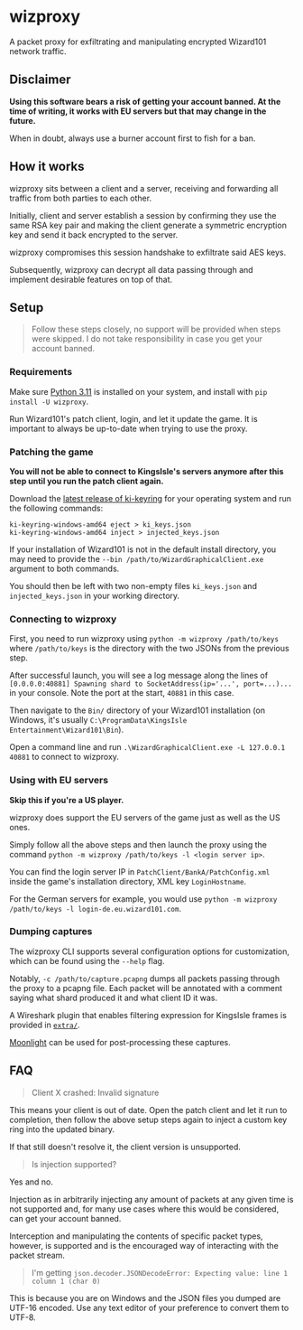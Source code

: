 # wizproxy

A packet proxy for exfiltrating and manipulating encrypted Wizard101
network traffic.

## Disclaimer

**Using this software bears a risk of getting your account banned. At the time of writing, it works with EU servers but that may change in the future.**

When in doubt, always use a burner account first to fish for a ban.

## How it works

wizproxy sits between a client and a server, receiving and forwarding
all traffic from both parties to each other.

Initially, client and server establish a session by confirming they
use the same RSA key pair and making the client generate a symmetric
encryption key and send it back encrypted to the server.

wizproxy compromises this session handshake to exfiltrate said AES keys.

Subsequently, wizproxy can decrypt all data passing through and implement
desirable features on top of that.

## Setup

> Follow these steps closely, no support will be provided when steps were
> skipped. I do not take responsibility in case you get your account banned.

### Requirements

Make sure [Python 3.11](https://www.python.org) is installed on your system,
and install with `pip install -U wizproxy`.

Run Wizard101's patch client, login, and let it update the game. It is
important to always be up-to-date when trying to use the proxy.

### Patching the game

**You will not be able to connect to KingsIsle's servers anymore after this step until you run the patch client again.**

Download the [latest release of ki-keyring](https://github.com/cedws/ki-keyring/releases)
for your operating system and run the following commands:

```
ki-keyring-windows-amd64 eject > ki_keys.json
ki-keyring-windows-amd64 inject > injected_keys.json
```

If your installation of Wizard101 is not in the default install directory,
you may need to provide the `--bin /path/to/WizardGraphicalClient.exe`
argument to both commands.

You should then be left with two non-empty files `ki_keys.json` and
`injected_keys.json` in your working directory.

### Connecting to wizproxy

First, you need to run wizproxy using `python -m wizproxy /path/to/keys`
where `/path/to/keys` is the directory with the two JSONs from the previous step.

After successful launch, you will see a log message along the lines of
`[0.0.0.0:40881] Spawning shard to SocketAddress(ip='...', port=...)...` in your
console. Note the port at the start, `40881` in this case.

Then navigate to the `Bin/` directory of your Wizard101 installation (on Windows,
it's usually `C:\ProgramData\KingsIsle Entertainment\Wizard101\Bin`).

Open a command line and run `.\WizardGraphicalClient.exe -L 127.0.0.1 40881` to
connect to wizproxy.

### Using with EU servers

**Skip this if you're a US player.**

wizproxy does support the EU servers of the game just as well as the US ones.

Simply follow all the above steps and then launch the proxy using the command
`python -m wizproxy /path/to/keys -l <login server ip>`.

You can find the login server IP in `PatchClient/BankA/PatchConfig.xml` inside
the game's installation directory, XML key `LoginHostname`.

For the German servers for example, you would use
`python -m wizproxy /path/to/keys -l login-de.eu.wizard101.com`.

### Dumping captures

The wizproxy CLI supports several configuration options for customization,
which can be found using the `--help` flag.

Notably, `-c /path/to/capture.pcapng` dumps all packets passing through the
proxy to a pcapng file. Each packet will be annotated with a comment saying
what shard produced it and what client ID it was.

A Wireshark plugin that enables filtering expression for KingsIsle frames
is provided in [`extra/`](./extra/).

[Moonlight](https://github.com/kronos-project/moonlight) can be used for
post-processing these captures.

## FAQ

> Client X crashed: Invalid signature

This means your client is out of date. Open the patch client and let it run
to completion, then follow the above setup steps again to inject a custom
key ring into the updated binary.

If that still doesn't resolve it, the client version is unsupported.

> Is injection supported?

Yes and no.

Injection as in arbitrarily injecting any amount of packets at any given time
is not supported and, for many use cases where this would be considered, can
get your account banned.

Interception and manipulating the contents of specific packet types, however,
is supported and is the encouraged way of interacting with the packet stream.

> I'm getting `json.decoder.JSONDecodeError: Expecting value: line 1 column 1 (char 0)`

This is because you are on Windows and the JSON files you dumped are UTF-16
encoded. Use any text editor of your preference to convert them to UTF-8.
